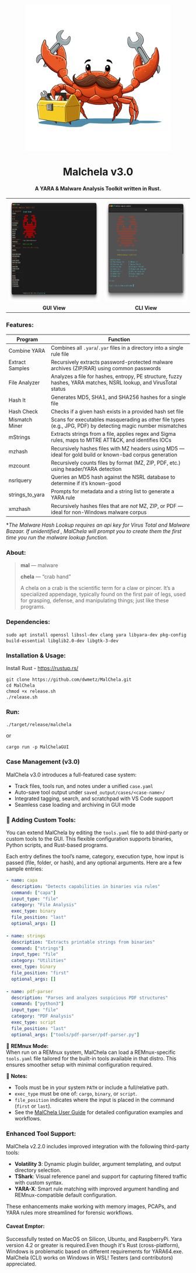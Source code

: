 <div align="center">
 <img style="padding:0;vertical-align:bottom;" height="400" width="400" src="images/malchela.png"/>
 <p>
 <h1>
  Malchela v3.0
 </h1>
  <h4>
      A YARA & Malware Analysis Toolkit written in Rust.
   </h4>
<p>
<p>
 </div>
<div align="center">
  <table>
    <tr>
      <td><img src="images/malchela_screenshot.png" style="height:280px; width:auto;"></td>
      <td><img src="images/malchela_cli_screenshot.png" style="height:280px; width:auto;"></td>
    </tr>
    <tr>
      <td align="center"><strong>GUI View</strong></td>
      <td align="center"><strong>CLI View</strong></td>
    </tr>
  </table>
</div>
  <h3>
   Features:
  </h3>

| Program             | Function |
|---------------------|----------|
| Combine YARA        | Combines all `.yara`/`.yar` files in a directory into a single rule file |
| Extract Samples     | Recursively extracts password-protected malware archives (ZIP/RAR) using common passwords |
| File Analyzer       | Analyzes a file for hashes, entropy, PE structure, fuzzy hashes, YARA matches, NSRL lookup, and VirusTotal status |
| Hash It             | Generates MD5, SHA1, and SHA256 hashes for a single file |
| Hash Check          | Checks if a given hash exists in a provided hash set file |
| Mismatch Miner      | Scans for executables masquerading as other file types (e.g., JPG, PDF) by detecting magic number mismatches |
| mStrings            | Extracts strings from a file, applies regex and Sigma rules, maps to MITRE ATT&CK, and identifies IOCs |
| mzhash              | Recursively hashes files with MZ headers using MD5 — ideal for gold build or known-bad corpus generation |
| mzcount             | Recursively counts files by format (MZ, ZIP, PDF, etc.) using header/YARA detection |
| nsrlquery           | Queries an MD5 hash against the NSRL database to determine if it’s known-good |
| strings_to_yara     | Prompts for metadata and a string list to generate a YARA rule |
| xmzhash             | Recursively hashes files that are *not* MZ, ZIP, or PDF — ideal for  non-Windows malware corpus |

**The Malware Hash Lookup requires an api key for Virus Total and Malware Bazaar.  If unidentified , MalChela will prompt you to create them the first time you run the malware lookup function.*


<h3>
   About:
   </h3>

> **mal** — malware</p>
> **chela** — “crab hand”</p>
> A chela on a crab is the scientific term for a claw or pincer. It’s a specialized appendage, typically found on the first pair of legs, used for grasping, defense, and manipulating things;  just like these programs.

<h3>
Dependencies:
</h3>

```
sudo apt install openssl libssl-dev clang yara libyara-dev pkg-config build-essential libglib2.0-dev libgtk-3-dev
```

<h3>
Installation & Usage:
</h3>

Install Rust - https://rustup.rs/</p>

```
git clone https://github.com/dwmetz/MalChela.git
cd MalChela
chmod +x release.sh
./release.sh
```

<h3>
Run:
</h3>

```
./target/release/malchela
```

or 

```
cargo run -p MalChelaGUI

```

### Case Management (v3.0)

MalChela v3.0 introduces a full-featured case system:

- Track files, tools run, and notes under a unified `case.yaml`
- Auto-save tool output under `saved_output/cases/<case-name>/`
- Integrated tagging, search, and scratchpad with VS Code support
- Seamless case loading and archiving in GUI mode

<h3>🔧 Adding Custom Tools:</h3>

You can extend MalChela by editing the `tools.yaml` file to add third-party or custom tools to the GUI. This flexible configuration supports binaries, Python scripts, and Rust-based programs.

Each entry defines the tool’s name, category, execution type, how input is passed (file, folder, or hash), and any optional arguments. Here are a few sample entries:

```yaml
- name: capa
  description: "Detects capabilities in binaries via rules"
  command: ["capa"]
  input_type: "file"
  category: "File Analysis"
  exec_type: binary
  file_position: "last"
  optional_args: []

- name: strings
  description: "Extracts printable strings from binaries"
  command: ["strings"]
  input_type: "file"
  category: "Utilities"
  exec_type: binary
  file_position: "first"
  optional_args: []

- name: pdf-parser
  description: "Parses and analyzes suspicious PDF structures"
  command: ["python3"]
  input_type: "file"
  category: "PDF Analysis"
  exec_type: script
  file_position: "last"
  optional_args: ["tools/pdf-parser/pdf-parser.py"]
```

🦀 **REMnux Mode:**  
When run on a REMnux system, MalChela can load a REMnux-specific `tools.yaml` file tailored for the built-in tools available in that distro. This ensures smoother setup with minimal configuration required.


📝 **Notes:**
- Tools must be in your system `PATH` or include a full/relative path.
- `exec_type` must be one of: `cargo`, `binary`, or `script`.
- `file_position` indicates where the input is placed in the command (`first` or `last`).
- See the [MalChela User Guide](https://dwmetz.github.io/MalChela/) for detailed configuration examples and workflows.

<h3>
Enhanced Tool Support:
</h3>

MalChela v2.2.0 includes improved integration with the following third-party tools:

- **Volatility 3**: Dynamic plugin builder, argument templating, and output directory selection.
- **TShark**: Visual reference panel and support for capturing filtered traffic with custom syntax.
- **YARA-X**: Smart rule matching with improved argument handling and REMnux-compatible default configuration.

These enhancements make working with memory images, PCAPs, and YARA rules more streamlined for forensic workflows.

#### Caveat Emptor:
Successfully tested on MacOS on Silicon, Ubuntu, and RaspberryPi. Yara version 4.2 or greater is required.Even though it's Rust (cross-platform), Windows is problematic based on different requirements for YARA64.exe. MalChela (CLI) works on Windows in WSL! Testers (and contributors) appreciated.
